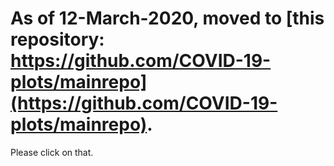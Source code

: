 # As of 12-March-2020, moved to [this repository: https://github.com/COVID-19-plots/mainrepo](https://github.com/COVID-19-plots/mainrepo). 

Please click on that.

